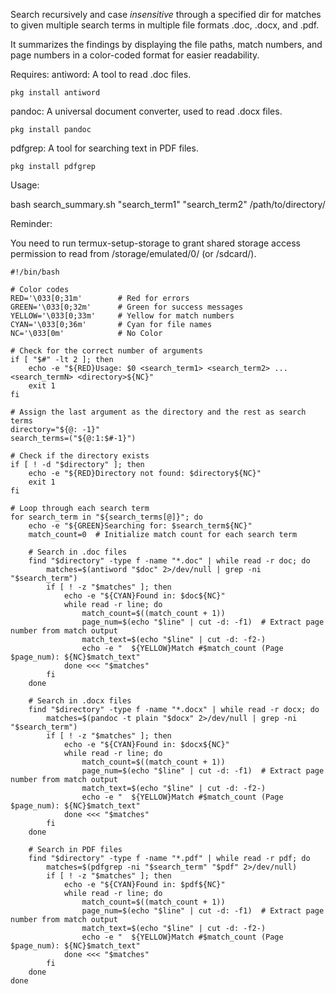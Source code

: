 Search recursively and case *insensitive* through a specified dir for matches to given multiple search terms in multiple file formats .doc, .docx, and .pdf. 


It summarizes the findings by displaying the file paths, match numbers, and page numbers in a color-coded format for easier readability.



Requires:
antiword: A tool to read .doc files.

`pkg install antiword`

pandoc: A universal document converter, used to read .docx files.

`pkg install pandoc`

pdfgrep: A tool for searching text in PDF files.

`pkg install pdfgrep`

Usage:

bash search_summary.sh "search_term1" "search_term2" /path/to/directory/

Reminder:

You need to run termux-setup-storage to grant shared storage access permission to read from /storage/emulated/0/ (or /sdcard/).

```
#!/bin/bash

# Color codes
RED='\033[0;31m'        # Red for errors
GREEN='\033[0;32m'      # Green for success messages
YELLOW='\033[0;33m'     # Yellow for match numbers
CYAN='\033[0;36m'       # Cyan for file names
NC='\033[0m'            # No Color

# Check for the correct number of arguments
if [ "$#" -lt 2 ]; then
    echo -e "${RED}Usage: $0 <search_term1> <search_term2> ... <search_termN> <directory>${NC}"
    exit 1
fi

# Assign the last argument as the directory and the rest as search terms
directory="${@: -1}"
search_terms=("${@:1:$#-1}")

# Check if the directory exists
if [ ! -d "$directory" ]; then
    echo -e "${RED}Directory not found: $directory${NC}"
    exit 1
fi

# Loop through each search term
for search_term in "${search_terms[@]}"; do
    echo -e "${GREEN}Searching for: $search_term${NC}"
    match_count=0  # Initialize match count for each search term

    # Search in .doc files
    find "$directory" -type f -name "*.doc" | while read -r doc; do
        matches=$(antiword "$doc" 2>/dev/null | grep -ni "$search_term")
        if [ ! -z "$matches" ]; then
            echo -e "${CYAN}Found in: $doc${NC}"
            while read -r line; do
                match_count=$((match_count + 1))
                page_num=$(echo "$line" | cut -d: -f1)  # Extract page number from match output
                match_text=$(echo "$line" | cut -d: -f2-)
                echo -e "  ${YELLOW}Match #$match_count (Page $page_num): ${NC}$match_text"
            done <<< "$matches"
        fi
    done

    # Search in .docx files
    find "$directory" -type f -name "*.docx" | while read -r docx; do
        matches=$(pandoc -t plain "$docx" 2>/dev/null | grep -ni "$search_term")
        if [ ! -z "$matches" ]; then
            echo -e "${CYAN}Found in: $docx${NC}"
            while read -r line; do
                match_count=$((match_count + 1))
                page_num=$(echo "$line" | cut -d: -f1)  # Extract page number from match output
                match_text=$(echo "$line" | cut -d: -f2-)
                echo -e "  ${YELLOW}Match #$match_count (Page $page_num): ${NC}$match_text"
            done <<< "$matches"
        fi
    done

    # Search in PDF files
    find "$directory" -type f -name "*.pdf" | while read -r pdf; do
        matches=$(pdfgrep -ni "$search_term" "$pdf" 2>/dev/null)
        if [ ! -z "$matches" ]; then
            echo -e "${CYAN}Found in: $pdf${NC}"
            while read -r line; do
                match_count=$((match_count + 1))
                page_num=$(echo "$line" | cut -d: -f1)  # Extract page number from match output
                match_text=$(echo "$line" | cut -d: -f2-)
                echo -e "  ${YELLOW}Match #$match_count (Page $page_num): ${NC}$match_text"
            done <<< "$matches"
        fi
    done
done
```
